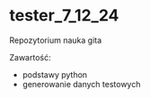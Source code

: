 # tester_7_12_24

Repozytorium nauka gita

Zawartość:
- podstawy python
- generowanie danych testowych 